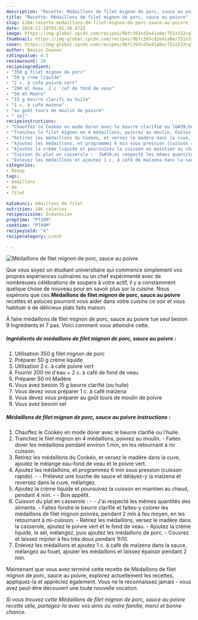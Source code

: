 ```yaml
---
description: "Recette: Médaillons de filet mignon de porc, sauce au poivre"
title: "Recette: Médaillons de filet mignon de porc, sauce au poivre"
slug: 1284-recette-medaillons-de-filet-mignon-de-porc-sauce-au-poivre
date: 2020-12-18T03:01:38.672Z
image: https://img-global.cpcdn.com/recipes/9bfc393cd2e41a0e/751x532cq70/medaillons-de-filet-mignon-de-porc-sauce-au-poivre-photo-principale-de-la-recette.jpg
thumbnail: https://img-global.cpcdn.com/recipes/9bfc393cd2e41a0e/751x532cq70/medaillons-de-filet-mignon-de-porc-sauce-au-poivre-photo-principale-de-la-recette.jpg
cover: https://img-global.cpcdn.com/recipes/9bfc393cd2e41a0e/751x532cq70/medaillons-de-filet-mignon-de-porc-sauce-au-poivre-photo-principale-de-la-recette.jpg
author: Bessie Dawson
ratingvalue: 4.3
reviewcount: 10
recipeingredient:
- "350 g filet mignon de porc"
- "50 g crme liquide"
- "2 c. à café poivre vert"
- "200 ml deau  2 c  caf de fond de veau"
- "50 ml Madre"
- "15 g beurre clarifi ou huile"
- "1 c. à café mazena"
- "au goût tours de moulin de poivre"
- " sel"
recipeinstructions:
- "Chauffez le Cookéo en mode dorer avec le beurre clarifié ou l&#39;huile."
- "Tranchez le filet mignon en 4 médaillons, poivrez au moulin. Faites dorer les médaillons pendant environ 1 min, en les retournant à mi cuisson."
- "Retirez les médaillons du Cookéo, et versez le madère dans la cuve, ajoutez le mélange eau-fond de veau et le poivre vert."
- "Ajoutez les médaillons, et programmez 6 min sous pression (cuisson rapide).  Prélevez une louche de sauce et délayez-y la maïzena et reversez dans la cuve, mélangez."
- "Ajoutez la crème liquide et poursuivez la cuisson en maintien au chaud, pendant 4 min.  Bon appétit."
- "Cuisson du plat en casserole :  J&#39;ai respecté les mêmes quantités des aliments. Faites fondre le beurre clarifié et faites-y colorer les médaillons de filet mignon poivrés, pendant 2 min à feu moyen, en les retournant à mi-cuisson. Retirez les médaillons, versez le madère dans la casserole, ajoutez le poivre vert et le fond de veau. Ajoutez la crème liquide, le sel, mélangez, puis ajoutez les médaillons de porc. Couvrez et laissez mijoter à feu très doux pendant 1h10."
- "Enlevez les médaillons et ajoutez 1 c. à café de maïzena dans la sauce, mélangez au fouet, ajouter les médaillons et laissez épaissir pendant 2 min."
categories:
- Resep
tags:
- mdaillons
- de
- filet

katakunci: mdaillons de filet 
nutrition: 246 calories
recipecuisine: Indonesian
preptime: "PT38M"
cooktime: "PT49M"
recipeyield: "4"
recipecategory: Lunch

---
```



![Médaillons de filet mignon de porc, sauce au poivre](https://img-global.cpcdn.com/recipes/9bfc393cd2e41a0e/751x532cq70/medaillons-de-filet-mignon-de-porc-sauce-au-poivre-photo-principale-de-la-recette.jpg)

Que vous soyez un étudiant universitaire qui commence simplement vos propres expériences culinaires ou un chef expérimenté avec de nombreuses célébrations de soupers à votre actif, il y a constamment quelque chose de nouveau pour en savoir plus sur la cuisine. Nous espérons que ces <strong> Médaillons de filet mignon de porc, sauce au poivre </strong> recettes et astuces pourront vous aider dans votre cuisine ce soir et vous habituer à de délicieux plats faits maison.

<!--inarticleads1-->

À faire médaillons de filet mignon de porc, sauce au poivre tue seul besion 9 Ingrédients et 7 pas. Voici comment vous atteindre cette.

##### Ingrédients de médaillons de filet mignon de porc, sauce au poivre :

1. Utilisation 350 g filet mignon de porc
1. Préparer 50 g crème liquide
1. Utilisation 2 c. à café poivre vert
1. Fournir 200 ml d&#39;eau + 2 c. à café de fond de veau
1. Préparer 50 ml Madère
1. Vous avez besoin 15 g beurre clarifié (ou huile)
1. Vous devez vous préparer 1 c. à café maïzena
1. Vous devez vous préparer au goût tours de moulin de poivre
1. Vous avez besoin  sel




<!--inarticleads2-->

##### Médaillons de filet mignon de porc, sauce au poivre instructions :

1. Chauffez le Cookéo en mode dorer avec le beurre clarifié ou l&#39;huile.
1. Tranchez le filet mignon en 4 médaillons, poivrez au moulin. - Faites dorer les médaillons pendant environ 1 min, en les retournant à mi cuisson.
1. Retirez les médaillons du Cookéo, et versez le madère dans la cuve, ajoutez le mélange eau-fond de veau et le poivre vert.
1. Ajoutez les médaillons, et programmez 6 min sous pression (cuisson rapide). -  - Prélevez une louche de sauce et délayez-y la maïzena et reversez dans la cuve, mélangez.
1. Ajoutez la crème liquide et poursuivez la cuisson en maintien au chaud, pendant 4 min. -  - Bon appétit.
1. Cuisson du plat en casserole : -  - J&#39;ai respecté les mêmes quantités des aliments. - Faites fondre le beurre clarifié et faites-y colorer les médaillons de filet mignon poivrés, pendant 2 min à feu moyen, en les retournant à mi-cuisson. - Retirez les médaillons, versez le madère dans la casserole, ajoutez le poivre vert et le fond de veau. - Ajoutez la crème liquide, le sel, mélangez, puis ajoutez les médaillons de porc. - Couvrez et laissez mijoter à feu très doux pendant 1h10.
1. Enlevez les médaillons et ajoutez 1 c. à café de maïzena dans la sauce, mélangez au fouet, ajouter les médaillons et laissez épaissir pendant 2 min.




<!--inarticleads1-->

<p>
Maintenant que vous avez terminé cette recette de Médaillons de filet mignon de porc, sauce au poivre, explorez actuellement les recettes, appliquez-la et appréciez également. Vous ne le reconnaissez jamais - vous avez peut-être découvert une toute nouvelle vocation.
</p>

<p>
<i>Si vous trouvez cette Médaillons de filet mignon de porc, sauce au poivre recette utile, partagez-la avec vos amis ou votre famille, merci et bonne chance.</i>
</p>
